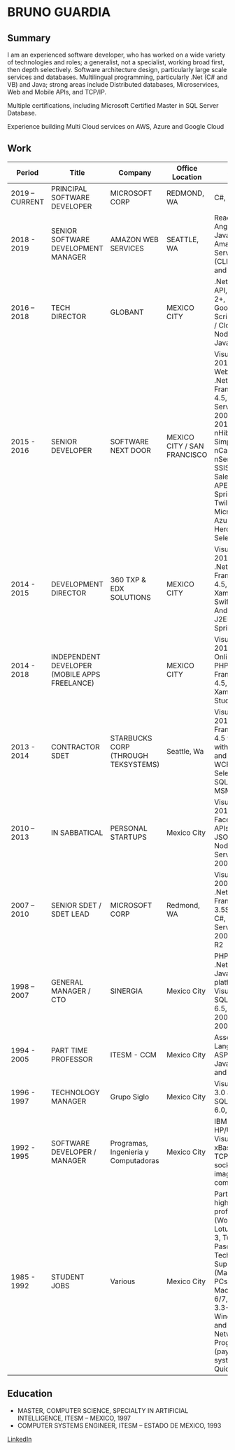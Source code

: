 # BRUNO GUARDIA

## Summary

I am an experienced software developer, who has worked on a wide variety of technologies and roles; a generalist, not a specialist, working broad first, then depth selectively. Software architecture design, particularly large scale services and databases. Multilingual programming, particularly .Net (C# and VB) and Java; strong areas include Distributed databases, Microservices, Web and Mobile APIs, and TCP/IP. 

Multiple certifications, including Microsoft Certified Master in SQL Server Database.

Experience building Multi Cloud services on AWS, Azure and Google Cloud 

## Work

| Period | Title | Company | Office Location  | Skills  |
|--------|-------|---------|---|---|
| 2019 – CURRENT | PRINCIPAL SOFTWARE DEVELOPER | MICROSOFT CORP | REDMOND, WA | C#, Azure |
| 2018 - 2019 | SENIOR SOFTWARE DEVELOPMENT MANAGER | AMAZON WEB SERVICES | SEATTLE, WA | React, AngularJs, Java and Amazon Web Services (CLI, SDK and Console)  |
| 2016 – 2018 | TECH DIRECTOR | GLOBANT | MEXICO CITY | .Net Web API, Angular 2+, React, Google Script / Apps / Cloud, Node.js and Java |
| 2015 - 2016 | SENIOR DEVELOPER | SOFTWARE NEXT DOOR | MEXICO CITY / SAN FRANCISCO | Visual Studio 2013, C#, WebAPI 2, .Net Framework 4.5, SQL Server 2008R2 - 2014, nHibernate, Simple.Data, nCache, nServiceBus, SSIS, Salesforce APEX, Java Spring, Twilio APIs, Microsoft Azure, Heroku and Selenium |
| 2014 - 2015 | DEVELOPMENT DIRECTOR | 360 TXP & EDX SOLUTIONS | MEXICO CITY | Visual Studio 2012, C#, .Net Framework 4.5, TFS, Xamarin, Swift / iOS, Android, J2EE with Spring  |
| 2014 - 2018 | INDEPENDENT DEVELOPER (MOBILE APPS FREELANCE) |  | MEXICO CITY | Visual Studio 2012 / Online, C#, PHP, .Net Framework 4.5, and Xamarin Studio  |
| 2013 - 2014 | CONTRACTOR SDET |  STARBUCKS CORP (THROUGH TEKSYSTEMS) | Seattle, Wa | Visual Studio 2012, .Net Framework 4.5 with C#, with REST and WCF/SOAP, Selenium, SQL Server, MSMQ  |
| 2010 – 2013 | IN SABBATICAL | PERSONAL STARTUPS | Mexico City | Visual Studio 2010, Facebook APIs, C#, JSON, Node.js, SQL Server 2008R2 |
| 2007 – 2010 | SENIOR SDET / SDET LEAD | MICROSOFT CORP | Redmond, WA | Visual Studio 2008/2010, .Net Framework 3.5SP1/4.0, C#, SQL Server 2008/2008 R2  |
| 1998 – 2007 | GENERAL MANAGER / CTO | SINERGIA | Mexico City | PHP, ASP, .Net and Java platforms, Visual Basic, SQL Server 6.5, 7.0, 2000 and 2005 |
| 1994 - 2005 | PART TIME PROFESSOR | ITESM - CCM | Mexico City | Assembly Language, ASP, .Net, Java, SQL, C and PHP |
| 1996 - 1997 | TECHNOLOGY MANAGER | Grupo Siglo | Mexico City | Visual Basic 3.0 and 4.0, SQL Server 6.0, ASP 1.0 |
| 1992 - 1995 | SOFTWARE DEVELOPER / MANAGER | Programas, Ingenieria y Computadoras| Mexico City | IBM's AIX, HP/UX, C, Visual Basic, xBase, TCP/IP sockets, imaging and compression |
| 1985 - 1992 | STUDENT JOBS | Various | Mexico City | Part time high school professor (Word 3.0, Lotus 1-2-3, Turbo Pascal. Technical Support (Mac and PCs, using Mac System 6/7, MS DOS 3.3-5.0, Windows 2.1 and 3.0, Netware) Programming (payroll systems in Quick Basic) 



## Education
* MASTER, COMPUTER SCIENCE, SPECIALTY IN ARTIFICIAL INTELLIGENCE, ITESM – MEXICO, 1997 
* COMPUTER SYSTEMS ENGINEER, ITESM – ESTADO DE MEXICO, 1993 


[LinkedIn](http://www.linkedin.com/in/bguardia)
